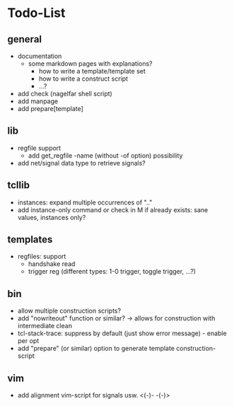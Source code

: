 # Todo-List

## general
- documentation
  - some markdown pages with explanations?
    - how to write a template/template set
    - how to write a construct script
    - ...?
- add check (nagelfar shell script)
- add manpage
- add prepare[template]

## lib
- regfile support
  - add get\_regfile -name (without -of option) possibility
- add net/signal data type to retrieve signals?

## tcllib
- instances: expand multiple occurrences of ".."
- add instance-only command or check in M if already exists: sane values, instances only?

## templates
- regfiles: support
  - handshake read
  - trigger reg (different types: 1-0 trigger, toggle trigger, ...?)

## bin
- allow multiple construction scripts?
- add "nowriteout" function or similar? -> allows for construction with intermediate clean
- tcl-stack-trace: suppress by default (just show error message) - enable per opt
- add "prepare" (or similar) option to generate template construction-script

## vim
- add alignment vim-script for signals usw. <(-)- -(-)>
